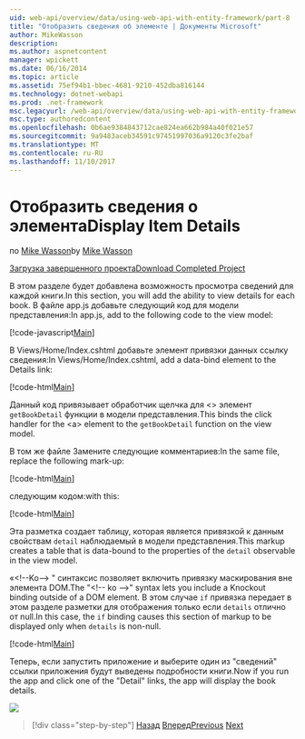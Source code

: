 ```yaml
---
uid: web-api/overview/data/using-web-api-with-entity-framework/part-8
title: "Отобразить сведения об элементе | Документы Microsoft"
author: MikeWasson
description: 
ms.author: aspnetcontent
manager: wpickett
ms.date: 06/16/2014
ms.topic: article
ms.assetid: 75ef94b1-bbec-4681-9210-452dba816144
ms.technology: dotnet-webapi
ms.prod: .net-framework
msc.legacyurl: /web-api/overview/data/using-web-api-with-entity-framework/part-8
msc.type: authoredcontent
ms.openlocfilehash: 0b6ae9384843712cae824ea662b984a40f021e57
ms.sourcegitcommit: 9a9483aceb34591c97451997036a9120c3fe2baf
ms.translationtype: MT
ms.contentlocale: ru-RU
ms.lasthandoff: 11/10/2017
---
```

<a name="display-item-details"></a><span data-ttu-id="e434e-102">Отобразить сведения о элемента</span><span class="sxs-lookup"><span data-stu-id="e434e-102">Display Item Details</span></span>
====================
<span data-ttu-id="e434e-103">по [Mike Wasson](https://github.com/MikeWasson)</span><span class="sxs-lookup"><span data-stu-id="e434e-103">by [Mike Wasson](https://github.com/MikeWasson)</span></span>

[<span data-ttu-id="e434e-104">Загрузка завершенного проекта</span><span class="sxs-lookup"><span data-stu-id="e434e-104">Download Completed Project</span></span>](https://github.com/MikeWasson/BookService)

<span data-ttu-id="e434e-105">В этом разделе будет добавлена возможность просмотра сведений для каждой книги.</span><span class="sxs-lookup"><span data-stu-id="e434e-105">In this section, you will add the ability to view details for each book.</span></span> <span data-ttu-id="e434e-106">В файле app.js добавьте следующий код для модели представления:</span><span class="sxs-lookup"><span data-stu-id="e434e-106">In app.js, add to the following code to the view model:</span></span>

[!code-javascript[Main](part-8/samples/sample1.js)]

<span data-ttu-id="e434e-107">В Views/Home/Index.cshtml добавьте элемент привязки данных ссылку сведения:</span><span class="sxs-lookup"><span data-stu-id="e434e-107">In Views/Home/Index.cshtml, add a data-bind element to the Details link:</span></span>

[!code-html[Main](part-8/samples/sample2.html?highlight=5)]

<span data-ttu-id="e434e-108">Данный код привязывает обработчик щелчка для &lt;&gt; элемент `getBookDetail` функции в модели представления.</span><span class="sxs-lookup"><span data-stu-id="e434e-108">This binds the click handler for the &lt;a&gt; element to the `getBookDetail` function on the view model.</span></span>

<span data-ttu-id="e434e-109">В том же файле Замените следующие комментариев:</span><span class="sxs-lookup"><span data-stu-id="e434e-109">In the same file, replace the following mark-up:</span></span>

[!code-html[Main](part-8/samples/sample3.html)]

<span data-ttu-id="e434e-110">следующим кодом:</span><span class="sxs-lookup"><span data-stu-id="e434e-110">with this:</span></span>

[!code-html[Main](part-8/samples/sample4.html)]

<span data-ttu-id="e434e-111">Эта разметка создает таблицу, которая является привязкой к данным свойствам `detail` наблюдаемый в модели представления.</span><span class="sxs-lookup"><span data-stu-id="e434e-111">This markup creates a table that is data-bound to the properties of the `detail` observable in the view model.</span></span>

<span data-ttu-id="e434e-112">«&lt;!--Ko--&gt; &quot; синтаксис позволяет включить привязку маскирования вне элемента DOM.</span><span class="sxs-lookup"><span data-stu-id="e434e-112">The "&lt;!-- ko --&gt;&quot; syntax lets you include a Knockout binding outside of a DOM element.</span></span> <span data-ttu-id="e434e-113">В этом случае `if` привязка передает в этом разделе разметки для отображения только если `details` отлично от null.</span><span class="sxs-lookup"><span data-stu-id="e434e-113">In this case, the `if` binding causes this section of markup to be displayed only when `details` is non-null.</span></span>

[!code-html[Main](part-8/samples/sample5.html)]

<span data-ttu-id="e434e-114">Теперь, если запустить приложение и выберите один из &quot;сведений&quot; ссылки приложения будут выведены подробности книги.</span><span class="sxs-lookup"><span data-stu-id="e434e-114">Now if you run the app and click one of the &quot;Detail&quot; links, the app will display the book details.</span></span>

[![](part-8/_static/image2.png)](part-8/_static/image1.png)

>[!div class="step-by-step"]
<span data-ttu-id="e434e-115">[Назад](part-7.md)
[Вперед](part-9.md)</span><span class="sxs-lookup"><span data-stu-id="e434e-115">[Previous](part-7.md)
[Next](part-9.md)</span></span>
